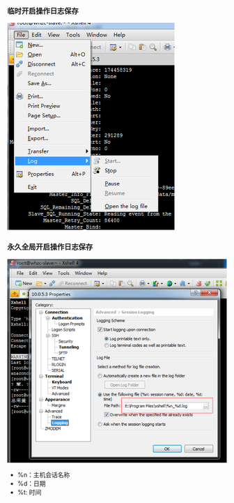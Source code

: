 ### 临时开启操作日志保存
![](./resources/20190709095231.png)

### 永久全局开启操作日志保存
![](./resources/20190709100157.png)

* %n：主机会话名称
* %d：日期
* %t: 时间